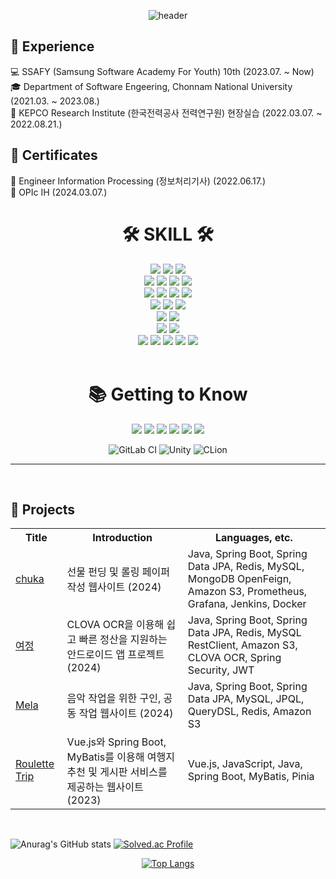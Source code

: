 <div align="center">

![header](https://capsule-render.vercel.app/api?type=waving&color=F8E2CF&height=300&section=header&text=Hyunho%20Lee&fontSize=50&desc=Looks%20Good%20To%20Me%20👍👍🏻👍🏼👍🏽👍🏾👍🏿&animation=fadeIn&descAlign=50&fontAlignY=40)

</div>

## 🔎 Experience

💻 SSAFY (Samsung Software Academy For Youth) 10th (2023.07. ~ Now)<br>
🎓 Department of Software Engeering, Chonnam National University (2021.03. ~ 2023.08.)<br>
💼 KEPCO Research Institute (한국전력공사 전력연구원) 현장실습 (2022.03.07. ~ 2022.08.21.)<br>

## 📜 Certificates

🧾 Engineer Information Processing (정보처리기사) (2022.06.17.)<br>
🧾 OPIc IH (2024.03.07.)<br>

<div align=center><h1>🛠 SKILL 🛠</h1>
    <img src="https://img.shields.io/badge/Java-007396?style=flat-square&logo=Java&logoColor=white"/>
    <img src="https://img.shields.io/badge/Python-3776AB?style=flat-square&logo=Python&logoColor=white"/>
    <img src="https://img.shields.io/badge/C++-00599C?style=flat-square&logo=C%2B%2B&logoColor=white"/>
    <br>
    <img src="https://img.shields.io/badge/springboot-6DB33F?style=for-the-badge&logo=springboot&logoColor=white">
    <img src="https://img.shields.io/badge/Spring_Data_JPA-green.svg?style=flat-square">
    <img src="https://img.shields.io/badge/Spring%20Security-6DB33F?style=for-the-badge&logo=springsecurity&logoColor=white">
    <img src="https://img.shields.io/badge/JWT-black?style=for-the-badge&logo=JSON%20web%20tokens">
    <br>
    <img src="https://img.shields.io/badge/mysql-4479A1.svg?style=for-the-badge&logo=mysql&logoColor=white">
    <img src="https://img.shields.io/badge/redis-%23DD0031.svg?style=for-the-badge&logo=redis&logoColor=white">
    <img src="https://img.shields.io/badge/MyBatis-000000?style=for-the-badge&logo=MyBatis&logoColor=white">
    <img src="https://img.shields.io/badge/MongoDB-%234ea94b.svg?style=for-the-badge&logo=mongodb&logoColor=white">
    <br>
    <img src="https://img.shields.io/badge/Amazon_EC2-232F3E?style=for-the-badge&logo=amazon-ec2&logoColor=white">
    <img src="https://img.shields.io/badge/docker-%230db7ed.svg?style=for-the-badge&logo=docker&logoColor=white">
    <img src="https://img.shields.io/badge/Amazon_S3-569A31?style=for-the-badge&logo=amazon-s3&logoColor=white">
    <br>
    <img src="https://img.shields.io/badge/Vue.js-%2335495e?style=for-the-badge&logo=vuedotjs&logoColor=%234FC08D">
    <img src="https://img.shields.io/badge/javascript-%23323330.svg?style=for-the-badge&logo=javascript&logoColor=%23F7DF1E">
    <br>
    <img src="https://img.shields.io/badge/jira-%230A0FFF.svg?style=for-the-badge&logo=jira&logoColor=white">
    <img src="https://img.shields.io/badge/-Swagger-%23Clojure?style=for-the-badge&logo=swagger&logoColor=white">
    <br>
    <img src="https://img.shields.io/badge/Git-F05032?style=flat-square&logo=git&logoColor=white"/>
    <img src="https://img.shields.io/badge/Ubuntu-E95420?style=flat-square&logo=Ubuntu&logoColor=white"/>
    <img src ="https://img.shields.io/badge/Eclipse-any?logo=eclipse&color=%2341337d"/>
    <img src="https://img.shields.io/badge/Visual Studio Code-007ACC?style=flat-square&logo=Visual Studio Code&logoColor=white"/>
    <img src="https://img.shields.io/badge/PyCharm-000000?style=flat-square&logo=PyCharm&logoColor=white"/>
</div>

<br>

<div align=center><h1>📚 Getting to Know</h1>
    <img src="https://img.shields.io/badge/Adobe Photoshop-31A8FF?style=flat-square&logo=Adobe Photoshop&logoColor=white"/>
    <img src="https://img.shields.io/badge/Adobe Premiere Pro-9999FF?style=flat-square&logo=Adobe Premiere Pro&logoColor=white"/>
    <img src="https://img.shields.io/badge/Anaconda-44A833?style=flat-square&logo=Anaconda&logoColor=white"/>
    <img src="https://img.shields.io/badge/Android Studio-3DDC84?style=flat-square&logo=Android Studio&logoColor=white"/>
    <img src="https://img.shields.io/badge/Google Colab-F9AB00?style=flat-square&logo=Google Colab&logoColor=white"/>
    <img src="https://img.shields.io/badge/Visual Studio-5C2D91?style=flat-square&logo=Visual Studio&logoColor=white"/>

![GitLab CI](https://img.shields.io/badge/gitlab%20ci-%23181717.svg?style=for-the-badge&logo=gitlab&logoColor=white)
![Unity](https://img.shields.io/badge/unity-%23000000.svg?style=for-the-badge&logo=unity&logoColor=white)
![CLion](https://img.shields.io/badge/CLion-black?style=for-the-badge&logo=clion&logoColor=white)

</div>

---

<br>

## 🚀 Projects

<table>
  <tr>
    <th>Title</th>
    <th>Introduction</th>
    <th>Languages, etc.</th>
  </tr>
  <tr>
    <td><a href="https://github.com/lhh9799/chuka">chuka</a></td>
    <td> 선물 펀딩 및 롤링 페이퍼 작성 웹사이트 (2024) </td>
    <td>Java, Spring Boot, Spring Data JPA, Redis, MySQL, MongoDB OpenFeign, Amazon S3, Prometheus, Grafana, Jenkins, Docker </td>
  </tr>
  <tr>
    <td><a href="https://github.com/lhh9799/Yeojung">여정</a></td>
    <td> CLOVA OCR을 이용해 쉽고 빠른 정산을 지원하는 안드로이드 앱 프로젝트 (2024) </td>
    <td>Java, Spring Boot, Spring Data JPA, Redis, MySQL RestClient, Amazon S3, CLOVA OCR, Spring Security, JWT </td>
  </tr>
  <tr>
    <td><a href="https://github.com/lhh9799/Mela">Mela</a></td>
    <td> 음악 작업을 위한 구인, 공동 작업 웹사이트 (2024) </td>
    <td>Java, Spring Boot, Spring Data JPA, MySQL, JPQL, QueryDSL, Redis, Amazon S3</td>
  </tr>
  <tr>
    <td><a href="https://github.com/lhh9799/SSAFY10_Gwangju5_Penetrate_FINAL_PROJECT_12Team_HyunhoLee_JaehyeonHan">Roulette Trip</a></td>
    <td> Vue.js와 Spring Boot, MyBatis를 이용해 여행지 추천 및 게시판 서비스를 제공하는 웹사이트 (2023) </td>
    <td>Vue.js, JavaScript, Java, Spring Boot, MyBatis, Pinia</td>
  </tr>
</table>

<br>

![Anurag's GitHub stats](https://github-readme-stats.vercel.app/api?username=lhh9799&show_icons=true&theme=vue)
[![Solved.ac Profile](http://mazassumnida.wtf/api/v2/generate_badge?boj=lhh9799)](https://solved.ac/lhh9799/)

<div align="center">

[![Top Langs](https://github-readme-stats.vercel.app/api/top-langs/?username=lhh9799&langs_count=10&layout=compact&theme)](https://github.com/lhh9799/lhh9799)

</div>
